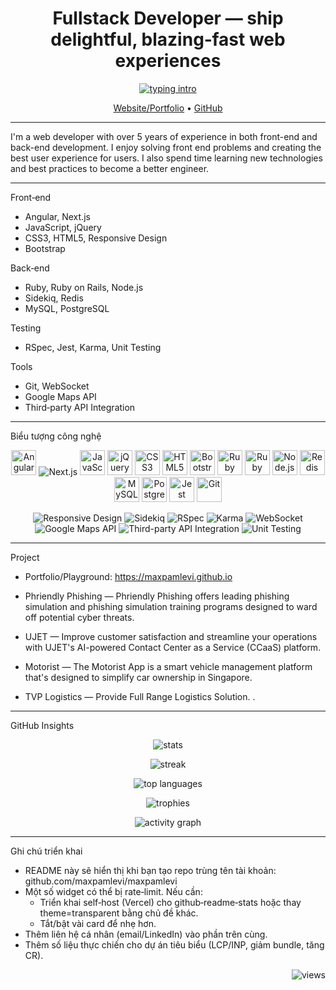 <h1 align="center">Fullstack Developer — ship delightful, blazing‑fast web experiences</h1>

<p align="center">
  <a href="https://readme-typing-svg.demolab.com?font=Inter&weight=600&size=22&duration=2500&pause=800&color=00DC82&center=true&vCenter=true&width=900&lines=Senior+Front-end+Engineer;Performance+%26+Core+Web+Vitals+%E2%9A%A1%EF%B8%8F;UX%2FA11y-first+mindset;Design+System+%26+Micro-frontend;TypeScript+everywhere;Testing+%26+CI%2FCD+at+scale">
    <img src="https://readme-typing-svg.demolab.com?font=Inter&weight=600&size=22&duration=2500&pause=800&color=00DC82&center=true&vCenter=true&width=900&lines=Senior+Front-end+Engineer;Performance+%26+Core+Web+Vitals+%E2%9A%A1%EF%B8%8F;UX%2FA11y-first+mindset;Design+System+%26+Micro-frontend;TypeScript+everywhere;Testing+%26+CI%2FCD+at+scale" alt="typing intro">
  </a>
</p>

<p align="center">
  <a href="https://maxpamlevi.github.io">Website/Portfolio</a> •
  <a href="https://github.com/maxpamlevi">GitHub</a>
  <!-- Thêm LinkedIn/Twitter/email của bạn tại đây -->
</p>

---

I'm a web developer with over 5 years of experience in both front-end and back-end development. I enjoy solving front end problems and creating the best user experience for users. I also spend time learning new technologies and best practices to become a better engineer.

---

 Front‑end
- Angular, Next.js
- JavaScript, jQuery
- CSS3, HTML5, Responsive Design
- Bootstrap

Back‑end
- Ruby, Ruby on Rails, Node.js
- Sidekiq, Redis
- MySQL, PostgreSQL

Testing
- RSpec, Jest, Karma, Unit Testing

Tools
- Git, WebSocket
- Google Maps API
- Third‑party API Integration

---

Biểu tượng công nghệ

<p align="center">
  <!-- Front-end -->
  <img src="https://cdn.jsdelivr.net/gh/devicons/devicon/icons/angularjs/angularjs-original.svg" alt="Angular" height="40"/>
  <img src="https://img.shields.io/badge/Next.js-000000?style=for-the-badge&logo=nextdotjs&logoColor=white" alt="Next.js"/>
  <img src="https://cdn.jsdelivr.net/gh/devicons/devicon/icons/javascript/javascript-original.svg" alt="JavaScript" height="40"/>
  <img src="https://cdn.jsdelivr.net/gh/devicons/devicon/icons/jquery/jquery-original.svg" alt="jQuery" height="40"/>
  <img src="https://cdn.jsdelivr.net/gh/devicons/devicon/icons/css3/css3-original.svg" alt="CSS3" height="40"/>
  <img src="https://cdn.jsdelivr.net/gh/devicons/devicon/icons/html5/html5-original.svg" alt="HTML5" height="40"/>
  <img src="https://cdn.jsdelivr.net/gh/devicons/devicon/icons/bootstrap/bootstrap-original.svg" alt="Bootstrap" height="40"/>
  <!-- Back-end -->
  <img src="https://cdn.jsdelivr.net/gh/devicons/devicon/icons/ruby/ruby-original.svg" alt="Ruby" height="40"/>
  <img src="https://cdn.jsdelivr.net/gh/devicons/devicon/icons/rails/rails-original-wordmark.svg" alt="Ruby on Rails" height="40"/>
  <img src="https://cdn.jsdelivr.net/gh/devicons/devicon/icons/nodejs/nodejs-original.svg" alt="Node.js" height="40"/>
  <img src="https://cdn.jsdelivr.net/gh/devicons/devicon/icons/redis/redis-original.svg" alt="Redis" height="40"/>
  <img src="https://cdn.jsdelivr.net/gh/devicons/devicon/icons/mysql/mysql-original.svg" alt="MySQL" height="40"/>
  <img src="https://cdn.jsdelivr.net/gh/devicons/devicon/icons/postgresql/postgresql-original.svg" alt="PostgreSQL" height="40"/>
  <!-- Testing -->
  <img src="https://cdn.jsdelivr.net/gh/devicons/devicon/icons/jest/jest-plain.svg" alt="Jest" height="40"/>
  <!-- Tools -->
  <img src="https://cdn.jsdelivr.net/gh/devicons/devicon/icons/git/git-original.svg" alt="Git" height="40"/>
</p>

<p align="center">
  <!-- Badges cho skill chưa có icon phù hợp trong Devicon -->
  <img src="https://img.shields.io/badge/Responsive%20Design-0EA5E9?style=for-the-badge" alt="Responsive Design" />
  <img src="https://img.shields.io/badge/Sidekiq-DC2626?style=for-the-badge" alt="Sidekiq" />
  <img src="https://img.shields.io/badge/RSpec-CC342D?style=for-the-badge&logo=ruby&logoColor=white" alt="RSpec" />
  <img src="https://img.shields.io/badge/Karma-2B9954?style=for-the-badge&logo=karma&logoColor=white" alt="Karma" />
  <img src="https://img.shields.io/badge/WebSocket-4B5563?style=for-the-badge" alt="WebSocket" />
  <img src="https://img.shields.io/badge/Google%20Maps%20API-34A853?style=for-the-badge&logo=googlemaps&logoColor=white" alt="Google Maps API" />
  <img src="https://img.shields.io/badge/Third‑party%20API%20Integration-6B7280?style=for-the-badge" alt="Third-party API Integration" />
  <img src="https://img.shields.io/badge/Unit%20Testing-334155?style=for-the-badge" alt="Unit Testing" />
</p>

---

Project
- Portfolio/Playground: https://maxpamlevi.github.io
  
- Phriendly Phishing — Phriendly Phishing offers leading phishing simulation and phishing simulation training programs designed to ward off potential cyber threats.
- UJET — Improve customer satisfaction and streamline your operations with UJET's AI-powered Contact Center as a Service (CCaaS) platform.
- Motorist — The Motorist App is a smart vehicle management platform that's designed to simplify car ownership in Singapore.
- TVP Logistics — Provide Full Range Logistics Solution.
.

---

GitHub Insights
<p align="center">
  <img src="https://github-readme-stats.vercel.app/api?username=maxpamlevi&show_icons=true&include_all_commits=true&rank_icon=github&theme=transparent&hide_border=true" alt="stats" />
</p>
<p align="center">
  <img src="https://streak-stats.demolab.com?user=maxpamlevi&theme=transparent&hide_border=true" alt="streak" />
</p>
<p align="center">
  <img src="https://github-readme-stats.vercel.app/api/top-langs/?username=maxpamlevi&layout=compact&langs_count=10&card_width=445&hide_border=true&theme=transparent" alt="top languages" />
</p>
<p align="center">
  <img src="https://github-profile-trophy.vercel.app/?username=maxpamlevi&no-frame=true&no-bg=true&row=1&column=7" alt="trophies" />
</p>
<p align="center">
  <img src="https://github-readme-activity-graph.vercel.app/graph?username=maxpamlevi&radius=12&theme=github-compact&area=true&hide_border=true" alt="activity graph" />
</p>

---

Ghi chú triển khai
- README này sẽ hiển thị khi bạn tạo repo trùng tên tài khoản: github.com/maxpamlevi/maxpamlevi
- Một số widget có thể bị rate‑limit. Nếu cần:
  - Triển khai self‑host (Vercel) cho github‑readme‑stats hoặc thay theme=transparent bằng chủ đề khác.
  - Tắt/bật vài card để nhẹ hơn.
- Thêm liên hệ cá nhân (email/LinkedIn) vào phần trên cùng.
- Thêm số liệu thực chiến cho dự án tiêu biểu (LCP/INP, giảm bundle, tăng CR).

<p align="right">
  <img src="https://komarev.com/ghpvc/?username=maxpamlevi&label=Profile%20views&color=0e75b6&style=flat" alt="views" />
</p>
